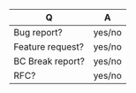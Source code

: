 | Q                | A      |
|------------------|--------|
| Bug report?      | yes/no |
| Feature request? | yes/no |
| BC Break report? | yes/no |
| RFC?             | yes/no |

<!--
- Please fill in this template according to your issue.
- For support request or how-tos, visit the discussions section. 
- Otherwise, replace this comment by the description of your issue.
-->